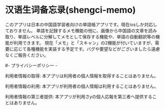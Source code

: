 # 汉语生词备忘录(shengci-memo)

このアプリは日本の中国語学習者向けの単語帳アプリです。現在iosしか対応しておりません。
単語を記録するメモ機能の他に、画像から中国語の文章を読み取り、単語レベルに分解してメモとして保存する機能や、単語の自動翻訳等の機能が利用できます。
現在「メモ」と「スキャン」の2機能が付いていますが、需要に応じて各種機能を実装する予定です。バグや要望などがございましたら遠慮なくご報告ください。


#- プライバシーポリシー -

利用者情報の取得:
本アプリは利用者の個人情報を取得することはありません。

利用者情報の利用:
本アプリが利用者の個人情報は利用することはありません。

利用者情報の第三者提供:
本アプリが利用さyの個人応報を第三者へ提供することはありません。




